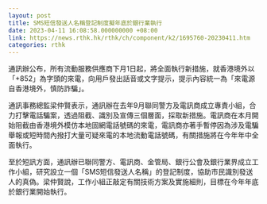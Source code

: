 ```yaml
---
layout: post
title: SMS短信發送人名稱登記制度擬年底於銀行業執行
date: 2023-04-11 16:08:58.000000000 +08:00
link: https://news.rthk.hk/rthk/ch/component/k2/1695760-20230411.htm
categories: rthk
---
```


通訊辦公布，所有流動服務供應商下月1日起，將全面執行新措施，就香港境外以「+852」為字頭的來電，向用戶發出話音或文字提示，提示內容統一為「來電源自香港境外，慎防詐騙」。

通訊事務總監梁仲賢表示，通訊辦在去年9月聯同警方及電訊商成立專責小組，合力打擊電話騙案，透過阻截、識別及宣傳三個層面，採取新措施。電訊商在本月開始阻截由香港境外模仿本地固網電話號碼的來電，電訊商亦著手暫停因為涉及電騙舉報或短時間內撥打大量可疑來電的本地流動電話號碼，有關措施將在今年年中全面執行。

至於短訊方面，通訊辦已聯同警方、電訊商、金管局、銀行公會及銀行業界成立工作小組，研究設立一個「SMS短信發送人名稱」的登記制度，協助市民識別發送人的真偽。梁仲賢說，工作小組正敲定有關技術方案及實施細則，目標在今年年底於銀行業開始執行。
